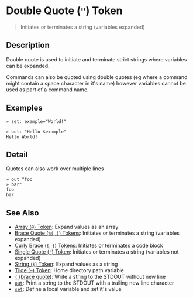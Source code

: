 # Double Quote (`"`) Token

> Initiates or terminates a string (variables expanded)

## Description

Double quote is used to initiate and terminate strict strings where variables
can be expanded.

Commands can also be quoted using double quotes (eg where a command might
contain a space character in it's name) however variables cannot be used as
part of a command name.

## Examples

```
» set: example="World!"

» out: "Hello $example"
Hello World!
```

## Detail

Quotes can also work over multiple lines

```
» out "foo
» bar"
foo
bar
```

## See Also

* [Array (`@`) Token](../parser/array.md):
  Expand values as an array
* [Brace Quote (`%(`, `)`) Tokens](../parser/brace-quote.md):
  Initiates or terminates a string (variables expanded)
* [Curly Brace (`{`, `}`) Tokens](../parser/curly-brace.md):
  Initiates or terminates a code block
* [Single Quote (`'`) Token](../parser/single-quote.md):
  Initiates or terminates a string (variables not expanded)
* [String (`$`) Token](../parser/string.md):
  Expand values as a string
* [Tilde (`~`) Token](../parser/tilde.md):
  Home directory path variable
* [`(` (brace quote)](../commands/brace-quote.md):
  Write a string to the STDOUT without new line
* [`out`](../commands/out.md):
  Print a string to the STDOUT with a trailing new line character
* [`set`](../commands/set.md):
  Define a local variable and set it's value